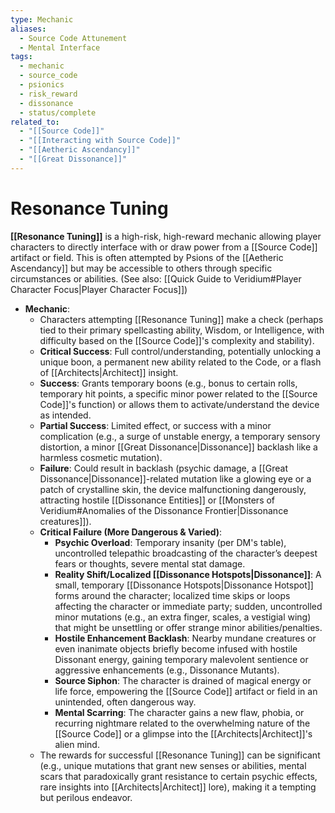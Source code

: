 ```yaml
---
type: Mechanic
aliases:
  - Source Code Attunement
  - Mental Interface
tags:
  - mechanic
  - source_code
  - psionics
  - risk_reward
  - dissonance
  - status/complete
related_to:
  - "[[Source Code]]"
  - "[[Interacting with Source Code]]"
  - "[[Aetheric Ascendancy]]"
  - "[[Great Dissonance]]"
---
```

# Resonance Tuning

**[[Resonance Tuning]]** is a high-risk, high-reward mechanic allowing player characters to directly interface with or draw power from a [[Source Code]] artifact or field. This is often attempted by Psions of the [[Aetheric Ascendancy]] but may be accessible to others through specific circumstances or abilities. (See also: [[Quick Guide to Veridium#Player Character Focus|Player Character Focus]])

* **Mechanic**:
    * Characters attempting [[Resonance Tuning]] make a check (perhaps tied to their primary spellcasting ability, Wisdom, or Intelligence, with difficulty based on the [[Source Code]]'s complexity and stability).
    * **Critical Success**: Full control/understanding, potentially unlocking a unique boon, a permanent new ability related to the Code, or a flash of [[Architects|Architect]] insight.
    * **Success**: Grants temporary boons (e.g., bonus to certain rolls, temporary hit points, a specific minor power related to the [[Source Code]]'s function) or allows them to activate/understand the device as intended.
    * **Partial Success**: Limited effect, or success with a minor complication (e.g., a surge of unstable energy, a temporary sensory distortion, a minor [[Great Dissonance|Dissonance]] backlash like a harmless cosmetic mutation).
    * **Failure**: Could result in backlash (psychic damage, a [[Great Dissonance|Dissonance]]-related mutation like a glowing eye or a patch of crystalline skin, the device malfunctioning dangerously, attracting hostile [[Dissonance Entities]] or [[Monsters of Veridium#Anomalies of the Dissonance Frontier|Dissonance creatures]]).
    * **Critical Failure (More Dangerous & Varied)**:
        * **Psychic Overload**: Temporary insanity (per DM's table), uncontrolled telepathic broadcasting of the character’s deepest fears or thoughts, severe mental stat damage.
        * **Reality Shift/Localized [[Dissonance Hotspots|Dissonance]]**: A small, temporary [[Dissonance Hotspots|Dissonance Hotspot]] forms around the character; localized time skips or loops affecting the character or
          immediate party; sudden, uncontrolled minor mutations (e.g., an extra finger, scales, a vestigial wing) that might be unsettling or offer strange minor abilities/penalties.
        * **Hostile Enhancement Backlash**: Nearby mundane creatures or even inanimate objects briefly become infused with hostile Dissonant energy, gaining temporary malevolent sentience or aggressive enhancements (e.g., Dissonance Mutants).
        * **Source Siphon**: The character is drained of magical energy or life force, empowering the [[Source Code]] artifact or field in an unintended, often dangerous way.
        * **Mental Scarring**: The character gains a new flaw, phobia, or recurring nightmare related to the overwhelming nature of the [[Source Code]] or a glimpse into the [[Architects|Architect]]'s alien mind.
    * The rewards for successful [[Resonance Tuning]] can be significant (e.g., unique mutations that grant new senses or abilities, mental scars that paradoxically grant resistance to certain psychic effects, rare insights into [[Architects|Architect]] lore), making it a tempting but perilous endeavor.